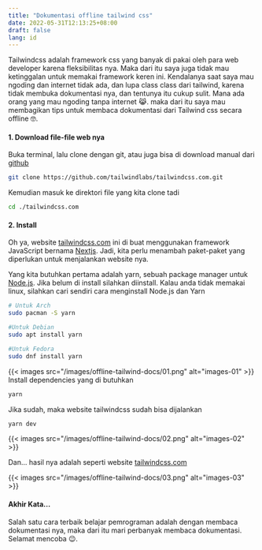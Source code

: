 ```yaml
---
title: "Dokumentasi offline tailwind css"
date: 2022-05-31T12:13:25+08:00
draft: false
lang: id
---
```


Tailwindcss adalah framework css yang banyak di pakai oleh para web developer karena fleksibilitas nya. Maka dari itu saya juga tidak mau ketinggalan untuk memakai framework keren ini. Kendalanya saat saya mau ngoding dan internet tidak ada, dan lupa class class dari tailwind, karena tidak membuka dokumentasi nya, dan tentunya itu cukup sulit. Mana ada orang yang mau ngoding tanpa internet 😹. maka dari itu saya mau membagikan tips untuk membaca dokumentasi dari Tailwind css secara offline 🤓.

#### 1. Download file-file web nya

Buka terminal, lalu clone dengan git, atau juga bisa di download manual dari [github](https://github.com/tailwindlabs/tailwindcss.com "github")
```sh
git clone https://github.com/tailwindlabs/tailwindcss.com.git
```
Kemudian masuk ke direktori file yang kita clone tadi
```sh
cd ./tailwindcss.com
```

#### 2. Install

Oh ya, website [tailwindcss.com](https://tailwindcss.com.com/ "tailwind css") ini di buat menggunakan framework JavaScript bernama [Nextjs](https://nextjs.org/ "nextjs"). Jadi, kita perlu menambah paket-paket yang diperlukan untuk menjalankan website nya.

Yang kita butuhkan pertama adalah yarn, sebuah package manager untuk [Node.js](https://nodejs.org/en/docs/ "nodejs"). Jika belum di install silahkan diinstall. Kalau anda tidak memakai linux, silahkan cari sendiri cara menginstall Node.js dan Yarn
```sh
# Untuk Arch
sudo pacman -S yarn

#Untuk Debian
sudo apt install yarn

#Untuk Fedora
sudo dnf install yarn
```
{{< images src="/images/offline-tailwind-docs/01.png" alt="images-01" >}}
Install dependencies yang di butuhkan

```sh
yarn
```
Jika sudah, maka website tailwindcss sudah bisa dijalankan
```sh
yarn dev
```

{{< images src="/images/offline-tailwind-docs/02.png" alt="images-02" >}}

Dan... hasil nya adalah seperti website [tailwindcss.com](https://tailwindcss.com.com/ "tailwind css")

{{< images src="/images/offline-tailwind-docs/03.png" alt="images-03" >}}

#### Akhir Kata...

Salah satu cara terbaik belajar pemrograman adalah dengan membaca dokumentasi nya, maka dari itu mari perbanyak membaca dokumentasi. Selamat mencoba 😉.